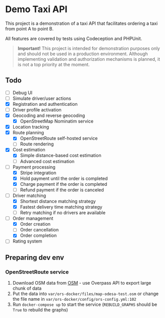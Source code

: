 # Demo Taxi API 
This project is a demonstration of a taxi API that facilitates ordering a taxi from point A to point B.

All features are covered by tests using Codeception and PHPUnit.

> **Important!** This project is intended for demonstration purposes only and should not be used in a production environment. Although implementing validation and authorization mechanisms is planned, it is not a top priority at the moment.

## Todo

- [ ] Debug UI
- [ ] Simulate driver/user actions
- [x] Registration and authentication
- [ ] Driver profile activation
- [x] Geocoding and reverse geocoding
  - [x] OpenStreetMap Nominatim service 
- [x] Location tracking
- [x] Route planning
  - [x] OpenStreetRoute self-hosted service
  - [ ] Route rendering
- [x] Cost estimation
  - [x] Simple distance-based cost estimation
  - [ ] Advanced cost estimation
- [ ] Payment processing
  - [x] Stripe integration
  - [x] Hold payment until the order is completed
  - [x] Charge payment if the order is completed
  - [ ] Refund payment if the order is canceled
- [ ] Driver matching
  - [x] Shortest distance matching strategy
  - [x] Fastest delivery time matching strategy
  - [ ] Retry matching if no drivers are available
- [ ] Order management
  - [x] Order creation
  - [ ] Order cancellation
  - [x] Order completion
- [ ] Rating system

## Preparing dev env

### OpenStreetRoute service
1. Download OSM data from [OSM](https://www.openstreetmap.org/export) - use Overpass API to export large chunk of data
2. Put the data into `var/ors-docker/files/map-odesa-test.osm` or change the file name in `var/ors-docker/config/ors-config.yml:102`
3. Run `docker-compose up` to start the service (`REBUILD_GRAPHS` should be `True` to rebuild the graphs)

